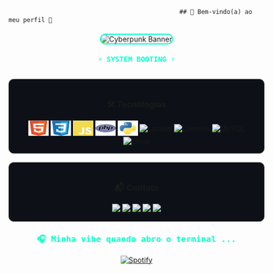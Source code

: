                                                    ## 👾 Bem-vindo(a) ao meu perfil 🦾

<div align="center" style="margin: 20px 0;">
  <img src="https://s6.gifyu.com/images/bM0fU.gif" width="300px" alt="Cyberpunk Banner" title="falta feijão ainda ..." style="border: 2px solid #00ffcc; border-radius: 15px;"/>
</div>

<div align="center">
  
  <p>
    <strong>
      <span style="color: #00ffcc; font-family: monospace;">
        <span class="blink">⚡</span> SYSTEM BOOTING <span id="typing"> ⚡</span>
      </span>
    </strong>
  </p>


<br>

<div align="center" style="border: 1px solid #444; border-radius: 10px; padding: 15px; background-color: #0d1117;">
  <h3>🛠️ Tecnologias</h3>
<img align="center" alt="HTML" title="HTML" height="30" width="40" src="https://raw.githubusercontent.com/devicons/devicon/master/icons/html5/html5-original.svg">
<img align="center" alt="CSS" title="CSS" height="30" width="40" src="https://raw.githubusercontent.com/devicons/devicon/master/icons/css3/css3-original.svg">
<img align="center" alt="JavaScript" title="JavaScript" height="30" width="40" src="https://raw.githubusercontent.com/devicons/devicon/master/icons/javascript/javascript-plain.svg">
<img align="center" alt="PHP" title="PHP" height="30" width="40" src="https://raw.githubusercontent.com/devicons/devicon/master/icons/php/php-original.svg">
<img align="center" alt="Python" title="Python" height="30" width="40" src="https://raw.githubusercontent.com/devicons/devicon/master/icons/python/python-original.svg">
<img align="center" alt="Laravel" title="Laravel" height="30" width="40" src="https://cdn.jsdelivr.net/gh/devicons/devicon@latest/icons/laravel/laravel-original.svg">
<img align="center" alt="Livewire" title="Livewire" height="30" width="40" src="https://cdn.jsdelivr.net/gh/devicons/devicon@latest/icons/livewire/livewire-plain.svg">
<img align="center" alt="MySQL" title="MySQL" height="30" width="40" src="https://cdn.jsdelivr.net/gh/devicons/devicon@latest/icons/mysql/mysql-original.svg">
<img align="center" alt="Linux" title="Linux" height="30" width="40" src="https://cdn.jsdelivr.net/gh/devicons/devicon@latest/icons/linux/linux-original.svg">

</div>

<br>

<div align="center" style="border: 1px solid #444; border-radius: 10px; padding: 15px; background-color: #0d1117;">
  <h3>📬 Contato</h3>
  <a href="https://www.youtube.com/lcsccv" target="_blank"><img src="https://img.shields.io/badge/YouTube-FF0000?style=for-the-badge&logo=youtube&logoColor=white"></a>
  <a href="https://instagram.com/datarec.solutions" target="_blank"><img src="https://img.shields.io/badge/-Instagram-%23E4405F?style=for-the-badge&logo=instagram&logoColor=white"></a>
  <a href="https://discord.gg/" target="_blank"><img src="https://img.shields.io/badge/Discord-7289DA?style=for-the-badge&logo=discord&logoColor=white"></a> 
  <a href="mailto:lucas.ti.temp@gmail.com"><img src="https://img.shields.io/badge/-Gmail-%23333?style=for-the-badge&logo=gmail&logoColor=white"></a>
  <a href="https://www.linkedin.com/in/lucas-vieira-776a47326/" target="_blank"><img src="https://img.shields.io/badge/-LinkedIn-%230077B5?style=for-the-badge&logo=linkedin&logoColor=white"></a>
</div>
<div align="center" style="margin-top: 20px;">
  <h3 style="color: #00ffcc; font-family: monospace;">🎧 Minha vibe quando abro o terminal ...</h3>
  <a href="https://open.spotify.com/intl-pt/album/3CrWNG2oqbEBHKAqfZP6CO" target="_blank">
    <img src="https://img.shields.io/badge/OUVIR%20NO%20SPOTIFY-1DB954?style=for-the-badge&logo=spotify&logoColor=white" alt="Spotify" />
  </a>
</div>


